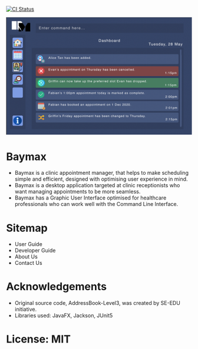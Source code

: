 [![CI Status](https://github.com/se-edu/addressbook-level3/workflows/Java%20CI/badge.svg)](https://github.com/se-edu/addressbook-level3/actions)

![Ui](docs/images/Ui.png)

# Baymax
* Baymax is a clinic appointment manager, that helps to make scheduling simple and efficient, designed with optimising 
  user experience in mind. <br>
* Baymax is a desktop application targeted at clinic receptionists who want managing appointments to be more seamless.
* Baymax has a Graphic User Interface optimised for healthcare professionals who can work well with the Command Line 
  Interface. 

# Sitemap
* User Guide <br>
* Developer Guide <br>
* About Us <br>
* Contact Us <br>

# Acknowledgements
* Original source code, AddressBook-Level3, was created by SE-EDU initiative.
* Libraries used: JavaFX, Jackson, JUnit5

# License: MIT